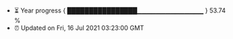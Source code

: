 - ⏳ Year progress { ████████████████▁▁▁▁▁▁▁▁▁▁▁▁▁▁ } 53.74 %
- ⏰ Updated on Fri, 16 Jul 2021 03:23:00 GMT


